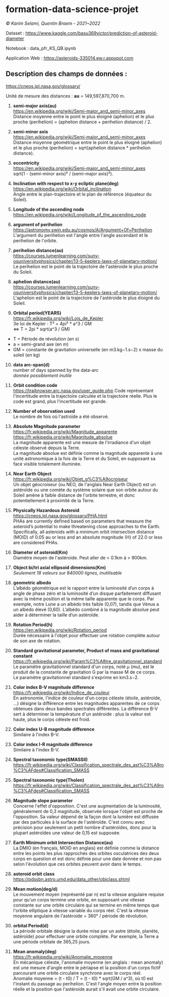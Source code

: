 # formation-data-science-projet

*© Karim Selami, Quentin Braem - 2021~2022*

Dataset : https://www.kaggle.com/basu369victor/prediction-of-asteroid-diameter

Notebook : data_pfr_KS_QB.ipynb

Application Web : https://asteroids-335014.ew.r.appspot.com

## Description des champs de données :
https://cneos.jpl.nasa.gov/glossary/

Unité de mesure des distances : **au** = 149,597,870,700 m.

1. **semi-major axis(au)** \
https://en.wikipedia.org/wiki/Semi-major_and_semi-minor_axes \
Distance moyenne entre le point le plus éloigné (aphelion) et le plus proche (perihelion) = (aphelion distance + perihelion distance) / 2.

2. **semi-minor axis** \
https://en.wikipedia.org/wiki/Semi-major_and_semi-minor_axes \
Distance moyenne géométrique entre le point le plus éloigné (aphelion) et le plus proche (perihelion) = sqrt(aphelion distance * perihelion distance).

3. **eccentricity** \
https://en.wikipedia.org/wiki/Semi-major_and_semi-minor_axes \
sqrt(1 - (semi-minor axis)² / (semi-major axis)²).

4. **Inclination with respect to x-y ecliptic plane(deg)** \
https://en.wikipedia.org/wiki/Orbital_inclination \
Angle entre le plan-trajectoire et le plan de référence (équateur du Soleil).

5. **Longitude of the ascending node** \
https://en.wikipedia.org/wiki/Longitude_of_the_ascending_node

6. **argument of perihelion** \
https://astronomy.swin.edu.au/cosmos/A/Argument+Of+Perihelion \
L'argument du perihelion est l'angle entre l'angle ascendant et le perihelion de l'orbite.

7. **perihelion distance(au)** \
https://courses.lumenlearning.com/suny-osuniversityphysics/chapter/13-5-keplers-laws-of-planetary-motion/ \
Le perihelion est le point de la trajectoire de l'astéroide le plus proche du Soleil.

8. **aphelion distance(au)** \
https://courses.lumenlearning.com/suny-osuniversityphysics/chapter/13-5-keplers-laws-of-planetary-motion/ \
L'aphelion est le point de la trajectoire de l'astéroide le plus éloigné du Soleil.

9. **Orbital period(YEARS)** \
https://fr.wikipedia.org/wiki/Lois_de_Kepler \
3e loi de Kepler : T² = 4pi² \* a^3 / GM \
<=> T = 2pi \* sqrt(a^3 / GM)
- T = Période de révolution (en s)
- a = semi-grand axe (en m)
- GM = constante de gravitation universelle (en m3.kg−1.s−2) x masse du soleil (en kg) 

10. **data arc-span(d)** \
number of days spanned by the data-arc \
*donnée possiblement inutile*

11. **Orbit condition code** \
https://trajbrowser.arc.nasa.gov/user_guide.php
Code représentant l'incertitude entre la trajectoire calculée et la trajectoire réelle.
Plus le code est grand, plus l'incertitude est grande.

12. **Number of observation used** \
Le nombre de fois où l'astroïde a été observé. 

13. **Absolute Magnitude parameter** \
https://fr.wikipedia.org/wiki/Magnitude_apparente \
https://fr.wikipedia.org/wiki/Magnitude_absolue \
La magnitude apparente est une mesure de l'irradiance d'un objet céleste observé depuis la Terre. \
La magnitude absolue est définie comme la magnitude apparente à une unité astronomique à la fois de la Terre et du Soleil, en supposant sa face visible totalement illuminée.

14. **Near Earth Object** \
https://fr.wikipedia.org/wiki/Objet_g%C3%A9ocroiseur \
Un objet géocroiseur (ou NEO, de l'anglais Near Earth Object) est un astéroïde ou une comète du système solaire que son orbite autour du Soleil amène à faible distance de l'orbite terrestre, et donc potentiellement à proximité de la Terre.

15. **Physically Hazardous Asteroid** \
https://cneos.jpl.nasa.gov/glossary/PHA.html \
PHAs are currently defined based on parameters that measure the asteroid’s potential to make threatening close approaches to the Earth. Specifically, all asteroids with a minimum orbit intersection distance (MOID) of 0.05 au or less and an absolute magnitude (H) of 22.0 or less are considered PHAs.

16. **Diameter of asteroid(Km)** \
Diamètre moyen de l'astéroide. Peut aller de < 0.1km à > 900km.

17. **Object bi/tri axial ellipsoid dimensions(Km)** \
*Seulement 18 valeurs sur 840000 lignes, inutilisable*

18. **geometric albedo** \
L’albédo géométrique est le rapport entre la luminosité d’un corps à angle de phase zéro et la luminosité d’un disque parfaitement diffusant avec la même position et la même taille apparente que le corps. Par exemple, notre Lune a un albédo très faible (0,07), tandis que Vénus a un albédo élevé (0,60). L’albédo combiné à la magnitude absolue peut aider à déterminer la taille d’un astéroïde.

19. **Rotation Period(h)** \
https://en.wikipedia.org/wiki/Rotation_period \
Durée nécessaire à l'objet pour effectuer une rotation complète autour de son axe de rotation.

20. **Standard gravitational parameter, Product of mass and gravitational constant** \
https://fr.wikipedia.org/wiki/Param%C3%A8tre_gravitationnel_standard \
Le paramètre gravitationnel standard d'un corps, noté μ (mu), est le produit de la constante de gravitation G par la masse M de ce corps. \
Le paramètre gravitationnel standard s'exprime en km3.s−2.

21. **Color index B-V magnitude difference** \
https://fr.wikipedia.org/wiki/Indice_de_couleur \
En astronomie, l'indice de couleur d'un corps céleste (étoile, astéroïde, ...) désigne la différence entre les magnitudes apparentes de ce corps obtenues dans deux bandes spectrales différentes. La différence B-V sert à déterminer la température d'un astéroide : plus la valeur est haute, plus le corps céleste est froid.

22. **Color index U-B magnitude difference** \
Similaire à l'index B-V.

23. **Color index I-R magnitude difference** \
Similaire à l'index B-V.

24. **Spectral taxonomic type(SMASSII)** \
https://fr.wikipedia.org/wiki/Classification_spectrale_des_ast%C3%A9ro%C3%AFdes#Classification_SMASS

25. **Spectral taxonomic type(Tholen)** \
https://fr.wikipedia.org/wiki/Classification_spectrale_des_ast%C3%A9ro%C3%AFdes#Classification_SMASS

26. **Magnitude slope parameter** \
Concerne l'effet d'opposition. C'est une augmentation de la luminosité, généralement de 0,3 magnitude, observée lorsque l'objet est proche de l'opposition. Sa valeur dépend de la façon dont la lumière est diffusée par des particules à la surface de l'astéroïde. C'est connu avec précision pour seulement un petit nombre d'astéroïdes, donc pour la plupart astéroïdes une valeur de 0,15 est supposée.

27. **Earth Minimum orbit Intersection Distance(au)** \
La DMIO (en français, MOID en anglais) est définie comme la distance entre les points les plus rapprochés des orbites osculatrices des deux corps en question et est donc définie pour une date donnée et non pas selon l'évolution que ces orbites peuvent avoir dans le temps.

28. **asteroid orbit class** \
https://pdssbn.astro.umd.edu/data_other/objclass.shtml

29. **Mean motion(deg/d)** \
Le mouvement moyen (représenté par n) est la vitesse angulaire requise pour qu'un corps termine une orbite, en supposant une vitesse constante sur une orbite circulaire qui se termine en même temps que l'orbite elliptique à vitesse variable du corps réel.
C'est la vitesse moyenne angulaire de l'astéroide = 360° / période de révolution.

30. **orbital Period(d)** \
La période orbitale désigne la durée mise par un astre (étoile, planète, astéroïde) pour effectuer une orbite complète. Par exemple, la Terre a une période orbitale de 365,25 jours.

31. **Mean anomaly(deg)** \
https://fr.wikipedia.org/wiki/Anomalie_moyenne \
En mécanique céleste, l'anomalie moyenne (en anglais : mean anomaly) est une mesure d'angle entre le périapse et la position d'un corps fictif parcourant une orbite circulaire synchrone avec le corps réel. \
Anomalie moyenne = (t - t0) / T = (t - t0) * sqrt(GM / a^3), où t0 est l'instant du passage au perihelion.
C'est l'angle moyen entre la position réelle et la position que l'astéroide aurait s'il avait une orbite circulaire.
